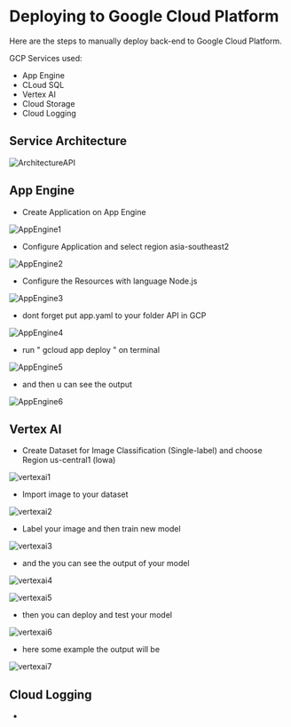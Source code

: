 # Deploying to Google Cloud Platform

Here are the steps to manually deploy back-end to Google Cloud Platform.

GCP Services used:

- App Engine
- CLoud SQL
- Vertex AI
- Cloud Storage
- Cloud Logging

## Service Architecture

![ArchitectureAPI](https://github.com/hibrizys/imageDocsTookar/blob/main/Service%20Architecture.png)

## App Engine

- Create Application on App Engine

![AppEngine1](https://github.com/hibrizys/imageDocsTookar/blob/main/appengine1.png)

- Configure Application and select region asia-southeast2

![AppEngine2](https://github.com/hibrizys/imageDocsTookar/blob/main/appengine2.png)

- Configure the Resources with language Node.js

![AppEngine3](https://github.com/hibrizys/imageDocsTookar/blob/main/appengine3.png)

- dont forget put app.yaml to your folder API in GCP

![AppEngine4](https://github.com/hibrizys/imageDocsTookar/blob/main/appengine4.png)

- run " gcloud app deploy " on terminal

![AppEngine5](https://github.com/hibrizys/imageDocsTookar/blob/main/appengine5.png)

- and then u can see the output

![AppEngine6](https://github.com/hibrizys/imageDocsTookar/blob/main/appengine6.png)

## Vertex AI

- Create Dataset for Image Classification (Single-label) and choose Region us-central1 (lowa)

![vertexai1](https://github.com/hibrizys/imageDocsTookar/blob/main/vertexai1.png)

- Import image to your dataset

![vertexai2](https://github.com/hibrizys/imageDocsTookar/blob/main/vertexai2.png)

- Label your image and then train new model

![vertexai3](https://github.com/hibrizys/imageDocsTookar/blob/main/vertexai3.png)

- and the you can see the output of your model

![vertexai4](https://github.com/hibrizys/imageDocsTookar/blob/main/vertexai4.png)

![vertexai5](https://github.com/hibrizys/imageDocsTookar/blob/main/vertexai5.png)

- then you can deploy and test your model

![vertexai6](https://github.com/hibrizys/imageDocsTookar/blob/main/vertexai6.png)

- here some example the output will be

![vertexai7](https://github.com/hibrizys/imageDocsTookar/blob/main/vertexai7.png)

## Cloud Logging

- 